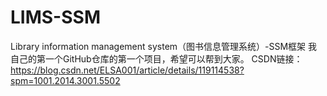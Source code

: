 # LIMS-SSM
Library information management system（图书信息管理系统）-SSM框架
我自己的第一个GitHub仓库的第一个项目，希望可以帮到大家。
CSDN链接：https://blog.csdn.net/ELSA001/article/details/119114538?spm=1001.2014.3001.5502

